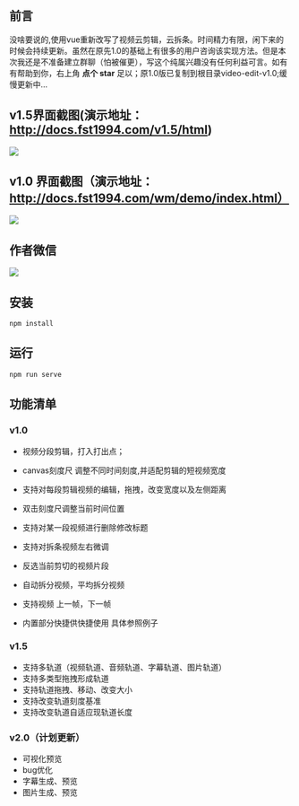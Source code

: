 ## 前言
没啥要说的,使用vue重新改写了视频云剪辑，云拆条。时间精力有限，闲下来的时候会持续更新。虽然在原先1.0的基础上有很多的用户咨询该实现方法。但是本次我还是不准备建立群聊（怕被催更），写这个纯属兴趣没有任何利益可言。如有有帮助到你，右上角 **点个 star** 足以；原1.0版已复制到根目录video-edit-v1.0;缓慢更新中...
## v1.5界面截图(演示地址：http://docs.fst1994.com/v1.5/html)
![](https://www.showdoc.com.cn/server/api/attachment/visitfile/sign/b040bebc6070a7c0ac6cca91176876f4)

## v1.0 界面截图（演示地址：http://docs.fst1994.com/wm/demo/index.html）

![](https://www.showdoc.com.cn/server/api/attachment/visitfile/sign/d271acdcb626114509a38612671127b6)

## 作者微信
![](https://www.showdoc.com.cn/server/api/attachment/visitfile/sign/ae61ed9939fdc26aad8f98ba142d7c8f)

## 安装
```
npm install
```

## 运行

```
npm run serve
```


## 功能清单


### v1.0 
+ 视频分段剪辑，打入打出点；

+ canvas刻度尺 调整不同时间刻度,并适配剪辑的短视频宽度

+ 支持对每段剪辑视频的编辑，拖拽，改变宽度以及左侧距离

+ 双击刻度尺调整当前时间位置

+ 支持对某一段视频进行删除修改标题

+ 支持对拆条视频左右微调

+ 反选当前剪切的视频片段

+ 自动拆分视频，平均拆分视频

+ 支持视频 上一帧，下一帧

+ 内置部分快捷供快捷使用 具体参照例子

### v1.5 
+ 支持多轨道（视频轨道、音频轨道、字幕轨道、图片轨道）
+ 支持多类型拖拽形成轨道
+ 支持轨道拖拽、移动、改变大小
+ 支持改变轨道刻度基准
+ 支持改变轨道自适应现轨道长度

### v2.0（计划更新）
+ 可视化预览
+ bug优化
+ 字幕生成、预览
+ 图片生成、预览





